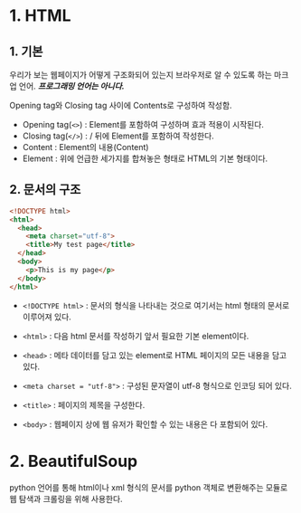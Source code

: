 # **1. HTML**

## 1. 기본

우리가 보는 웹페이지가 어떻게 구조화되어 있는지 브라우저로 알 수 있도록 하는 마크업 언어. ***프로그래밍 언어는 아니다.***

Opening tag와 Closing tag 사이에 Contents로 구성하여 작성함. 

* Opening tag(`<>`) : Element를 포함하여 구성하며 효과 적용이 시작된다.
* Closing tag(`</>`) : / 뒤에 Element를 포함하여 작성한다.
* Content : Element의 내용(Content)
* Element : 위에 언급한 세가지를 합쳐놓은 형태로 HTML의 기본 형태이다.

## 2. 문서의 구조

```html
<!DOCTYPE html>
<html>
  <head>
    <meta charset="utf-8">
    <title>My test page</title>
  </head>
  <body>
    <p>This is my page</p>
  </body>
</html>
```



* `<!DOCTYPE html>` : 문서의 형식을 나타내는 것으로 여기서는 html 형태의 문서로 이루어져 있다.

* `<html>` : 다음 html 문서를 작성하기 앞서 필요한 기본 element이다.

* `<head>` : 메타 데이터를 담고 있는 element로 HTML 페이지의 모든 내용을 담고 있다.

* `<meta charset = "utf-8">` : 구성된 문자열이 utf-8 형식으로 인코딩 되어 있다.

* `<title>` : 페이지의 제목을 구성한다.

* `<body>` : 웹페이지 상에 웹 유저가 확인할 수 있는 내용은 다 포함되어 있다.

# **2. BeautifulSoup**

python 언어를 통해 html이나 xml 형식의 문서를 python 객체로 변환해주는 모듈로  웹 탐색과 크롤링을 위해 사용한다.